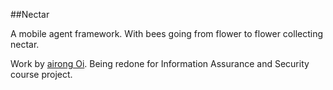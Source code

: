 ##Nectar

A mobile agent framework. With bees going from flower to flower collecting nectar.

Work by [airong Oi](mailto:hqi@utk.edu). Being redone for Information Assurance and 
Security course project.
